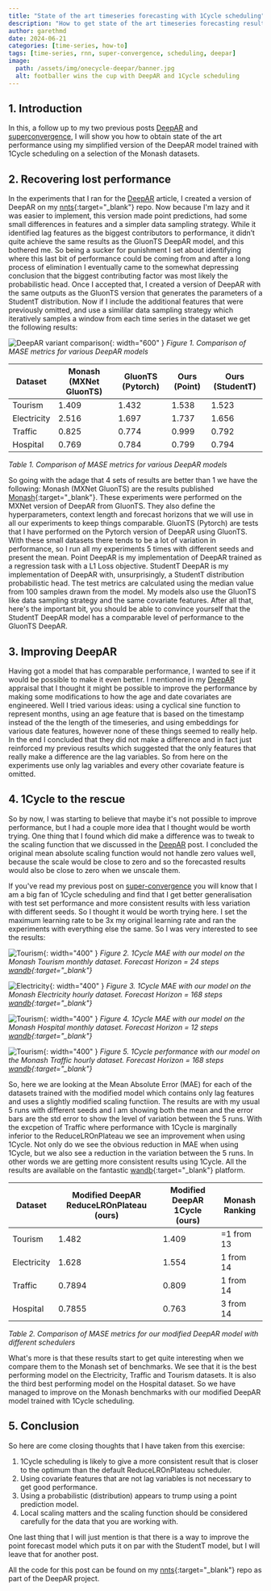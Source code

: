 ```yaml
---
title: "State of the art timeseries forecasting with 1Cycle scheduling"
description: "How to get state of the art timeseries forecasting results using machine learning with my variant of DeepAR and 1Cycle Scheduling"
author: garethmd
date: 2024-06-21
categories: [time-series, how-to]
tags: [time-series, rnn, super-convergence, scheduling, deepar]
image:
  path: /assets/img/onecycle-deepar/banner.jpg
  alt: footballer wins the cup with DeepAR and 1Cycle scheduling
---
```

## 1. Introduction 
In this, a follow up to my two previous posts [DeepAR](/posts/deepar) and [superconvergence](/posts/superconvergence), I will show 
you how to obtain state of the art performance using my simplified version of the DeepAR model trained with 1Cycle scheduling on a selection of the Monash datasets. 


## 2. Recovering lost performance
In the experiments that I ran for the [DeepAR](/posts/deepar) article, I created a version of DeepAR on my [nnts](https://github.com/garethmd/nnts/blob/main/projects/deepar/readme.md){:target="_blank"} repo. Now because I'm lazy and it was easier to implement, this version made point predictions, had some small differences in features and a simpler data sampling strategy. While it identified lag features as the biggest contributors to performance, it didn’t quite achieve the same results as the GluonTS DeepAR model, and this bothered me. So being a sucker for punishment I set about identifying where this last bit of performance could be coming from and after a long process of elimination I eventually came to the somewhat depressing conclusion that the biggest contributing factor was most likely the probabilistic head. Once I accepted that, I created a version of DeepAR with the same outputs as the GluonTS version that generates the parameters of a StudentT distribution. Now if I include the additional features that were previously omitted, and use a simililar data sampling strategy which iteratively samples a window from each time series in the dataset we get the following results:

![DeepAR variant comparison](/assets/img/onecycle-deepar/deepar-compare.png){: width="600" }
*Figure 1. Comparison of MASE metrics for various DeepAR models*


| Dataset     | Monash (MXNet GluonTS) | GluonTS (Pytorch)  | Ours (Point)  | Ours (StudentT) |
|-------------|------------------------|--------------------|---------------|-----------------|
| Tourism     | 1.409                  | 1.432              | 1.538         | 1.523           |
| Electricity | 2.516                  | 1.697              | 1.737         | 1.656           |
| Traffic     | 0.825                  | 0.774              | 0.999         | 0.792           |
| Hospital    | 0.769                  | 0.784              | 0.799         | 0.794           |

*Table 1. Comparison of MASE metrics for various DeepAR models*


So going with the adage that 4 sets of results are better than 1 we have the following: Monash (MXNet GluonTS) are the results published [Monash](https://forecastingdata.org/){:target="_blank"}. These experiments were performed on the MXNet version of DeepAR from GluonTS. They also define the hyperparameters, context length and forecast horizons that we will use in all our experiments to keep things comparable. GluonTS (Pytorch) are tests that I have performed on the Pytorch version of DeepAR using GluonTS. With these small datasets there tends to be a lot of variation in performance, so I run all my experiments 5 times with different seeds and present the mean. Point DeepAR is my implementation of DeepAR trained as a regression task with a L1 Loss objective. StudentT DeepAR is my implementation of DeepAR with, unsurprisingly, a StudentT distribution probabilistic head. The test metrics are calculated using the median value from 100 samples drawn from the model. My models also use the GluonTS like data sampling strategy and the same covariate features. After all that, here's the important bit, you should be able to convince yourself that the StudentT DeepAR model has a comparable level of performance to the GluonTS DeepAR. 


## 3. Improving DeepAR
Having got a model that has comparable performance, I wanted to see if it would be possible to make it even better. I mentioned in my [DeepAR](/posts/deepar) appraisal that I thought it might be possible to improve the performance by making some modifications to how the age and date covariates are engineered. Well 
I tried various ideas: using a cyclical sine function to represent months, using an age feature that is based on the timestamp instead of the the length of the timeseries, and using embeddings for various date features, however none of these things seemed to really help. In the end I concluded that they did not make a difference and in fact just reinforced my previous results which suggested that the only features that really make a difference are the lag variables. So from here on the experiments use only lag variables and every other covariate feature is omitted. 


## 4. 1Cycle to the rescue
So by now, I was starting to believe that maybe it's not possible to improve performance, but I had a couple more idea that I thought would be worth trying. One thing that I found which did make a difference was to tweak to the scaling function that we discussed in the [DeepAR](/posts/deepar) post.
I concluded the original mean absolute scaling function would not handle zero values well, because the scale would be close to zero and so the forecasted results would also be close to zero when we unscale them. 

If you've read my previous post on [super-convergence](/posts/superconvergence) you will know that I am a big fan of 1Cycle scheduling and find that I get better generalisation with test set performance and more consistent results with less variation with different seeds. So I thought it would be worth trying here. I set the maximum learning rate to be 3x my original learning rate and ran the experiments with everything else the same. So I was very interested to see the results:


![Tourism](/assets/img/onecycle-deepar/betterdeepar-tourism-mae.png){: width="400" }
*Figure 2. 1Cycle MAE with our model on the Monash Tourism monthly dataset. Forecast Horizon = 24 steps [wandb](https://wandb.ai/garethmd/better-deepar-studentt-tourism-scheduler){:target="_blank"}*


![Electricity](/assets/img/onecycle-deepar/betterdeepar-electricity-mae.png){: width="400" }
*Figure 3. 1Cycle MAE with our model on the Monash Electricity hourly dataset. Forecast Horizon = 168 steps [wandb](https://wandb.ai/garethmd/better-deepar-studentt-electricity-scheduler){:target="_blank"}*


![Tourism](/assets/img/onecycle-deepar/betterdeepar-hospital-mae.png){: width="400" }
*Figure 4. 1Cycle MAE with our model on the Monash Hospital monthly dataset. Forecast Horizon = 12 steps [wandb](https://wandb.ai/garethmd/better-deepar-studentt-hospital-scheduler){:target="_blank"}*


![Tourism](/assets/img/onecycle-deepar/betterdeepar-traffic-mae.png){: width="400" }
*Figure 5. 1Cycle performance with our model on the Monash Traffic hourly dataset. Forecast Horizon = 168 steps [wandb](https://wandb.ai/garethmd/better-deepar-studentt-traffic-scheduler){:target="_blank"}*


So, here we are looking at the Mean Absolute Error (MAE) for each of the datasets trained with the modified model which contains only lag features
and uses a slightly modified scaling functiion. The results are with my usual 5 runs with different seeds and I am showing both the mean and the error bars are the std error to show the level of variation between the 5 runs. With the excpetion of Traffic where performance with 1Cycle is marginally inferior to the ReduceLROnPlateau we see an improvement when using 1Cycle. Not only do we see the obvious reduction in MAE when using 1Cycle, but we also see a reduction in the variation between the 5 runs. In other words we are getting more consistent results using 1Cycle. All the results are available on the fantastic [wandb](https://wandb.ai/){:target="_blank"} platform.


| Dataset     | Modified DeepAR ReduceLROnPlateau (ours) | Modified DeepAR 1Cycle (ours) | Monash Ranking |
|-------------|------------------------------------------|-------------------------------|----------------|
| Tourism     | 1.482                                    | 1.409                         | =1 from 13     |
| Electricity | 1.628                                    | 1.554                         | 1  from 14     |
| Traffic     | 0.7894                                   | 0.809                         | 1  from 14     |
| Hospital    | 0.7855                                   | 0.763                         | 3  from 14     |

*Table 2. Comparison of MASE metrics for our modified DeepAR model with different schedulers*

What's more is that these results start to get quite interesting when we compare them to the Monash set of benchmarks. We see that it is the best performing model on the Electricity, Traffic and Tourism datasets. It is also the third best performing model on the Hospital dataset. So we have managed to improve on the Monash benchmarks with our modified DeepAR model trained with 1Cycle scheduling.


## 5. Conclusion    
So here are come closing thoughts that I have taken from this exercise:

1. 1Cycle scheduling is likely to give a more consistent result that is closer to the optimum than the default ReduceLROnPlateau scheduler.
2. Using covariate features that are not lag variables is not necessary to get good performance.
3. Using a probabilistic (distribution) appears to trump using a point prediction model.
4. Local scaling matters and the scaling function should be considered carefully for the data that you are working with.

One last thing that I will just mention is that there is a way to improve the point forecast model which puts it on par with the StudentT model, but I will leave that for another post.

All the code for this post can be found on my [nnts](https://github.com/garethmd/nnts/blob/main/projects/deepar/readme.md){:target="_blank"} repo as part of the DeepAR project.

